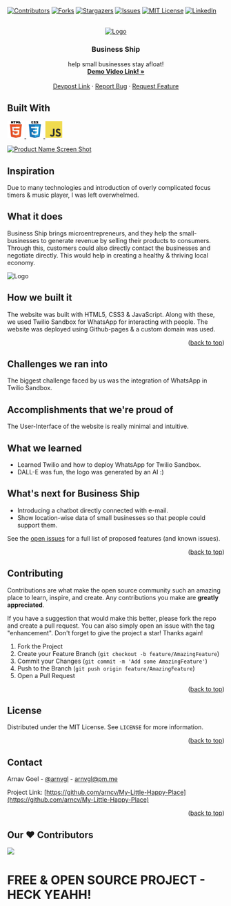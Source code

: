 
<!-- PROJECT SHIELDS -->
<!--
*** I'm using markdown "reference style" links for readability.
*** Reference links are enclosed in brackets [ ] instead of parentheses ( ).
*** See the bottom of this document for the declaration of the reference variables
*** for contributors-url, forks-url, etc. This is an optional, concise syntax you may use.
*** https://www.markdownguide.org/basic-syntax/#reference-style-links
-->
[![Contributors][contributors-shield]][contributors-url]
[![Forks][forks-shield]][forks-url]
[![Stargazers][stars-shield]][stars-url]
[![Issues][issues-shield]][issues-url]
[![MIT License][license-shield]][license-url]
[![LinkedIn][linkedin-shield]][linkedin-url]



<!-- PROJECT LOGO -->
<br />
<div align="center">
  <a href="https://github.com/arncv/My-Little-Happy-Place">
    <img src="assets/img/brand/BusinessShip.png" alt="Logo" width="300" height="240">
  </a>

<h3 align="center">Business Ship</h3>

  <p align="center">
    help small businesses stay afloat!
    <br />
    <a href=""><strong>Demo Video Link! »</strong></a>
    <br />
    <br />
    <a href="">Devpost Link</a>
    ·
    <a href="https://github.com/arncv/My-Little-Happy-Place/issues">Report Bug</a>
    ·
    <a href="https://github.com/arncv/My-Little-Happy-Place/issues">Request Feature</a>
  </p>
</div>





## Built With

<a href="https://www.w3.org/html/" target="_blank" rel="noreferrer"> <img src="https://raw.githubusercontent.com/devicons/devicon/master/icons/html5/html5-original-wordmark.svg" alt="html5" width="40" height="40"/>  </a> 
<a href="https://www.w3schools.com/css/" target="_blank" rel="noreferrer"> <img src="https://raw.githubusercontent.com/devicons/devicon/master/icons/css3/css3-original-wordmark.svg" alt="css3" width="40" height="40"/> </a> 
<a href="https://developer.mozilla.org/en-US/docs/Web/JavaScript" target="_blank" rel="noreferrer"> <img src="https://raw.githubusercontent.com/devicons/devicon/master/icons/javascript/javascript-original.svg" alt="javascript" width="40" height="40"/> </a>



[![Product Name Screen Shot][product-screenshot]](http://businessship.co/)



## Inspiration
 Due to many technologies and introduction of overly complicated focus timers & music player, I was left overwhelmed. 
 
 

## What it does
Business Ship brings microentrepreneurs, and they help the small-businesses to generate revenue by selling their products to consumers. Through this, customers could also directly contact the businesses and negotiate directly. This would help in creating a healthy & thriving local economy.

<img src="assets/img/brand/ss2.png" alt="Logo" width="941" height="444.1">


## How we built it
 The website was built with HTML5, CSS3 & JavaScript. Along with these, we used Twilio Sandbox for WhatsApp for interacting with people. The website was deployed using Github-pages & a custom domain was used.


<p align="right">(<a href="#readme-top">back to top</a>)</p>

## Challenges we ran into
 The biggest challenge faced by us was the integration of WhatsApp in Twilio Sandbox.
 
 

## Accomplishments that we're proud of
 The User-Interface of the website is really minimal and intuitive. 
 
 

## What we learned
 * Learned Twilio and how to deploy WhatsApp for Twilio Sandbox.
 * DALL-E was fun, the logo was generated by an AI :) 



## What's next for Business Ship
 * Introducing a chatbot directly connected with e-mail.
 * Show location-wise data of small businesses so that people could support them.



See the [open issues](https://github.com/arncv/My-Little-Happy-Place/issues) for a full list of proposed features (and known issues).

<p align="right">(<a href="#readme-top">back to top</a>)</p>



<!-- CONTRIBUTING -->
## Contributing

Contributions are what make the open source community such an amazing place to learn, inspire, and create. Any contributions you make are **greatly appreciated**.

If you have a suggestion that would make this better, please fork the repo and create a pull request. You can also simply open an issue with the tag "enhancement".
Don't forget to give the project a star! Thanks again!

1. Fork the Project
2. Create your Feature Branch (`git checkout -b feature/AmazingFeature`)
3. Commit your Changes (`git commit -m 'Add some AmazingFeature'`)
4. Push to the Branch (`git push origin feature/AmazingFeature`)
5. Open a Pull Request

<p align="right">(<a href="#readme-top">back to top</a>)</p>



<!-- LICENSE -->
## License

Distributed under the MIT License. See `LICENSE` for more information.

<p align="right">(<a href="#readme-top">back to top</a>)</p>



<!-- CONTACT -->
## Contact

Arnav Goel  - [@arnvgl](https://twitter.com/arnvgl) - arnvgl@pm.me

Project Link: [https://github.com/arncv/My-Little-Happy-Place](https://github.com/arncv/My-Little-Happy-Place)

<p align="right">(<a href="#readme-top">back to top</a>)</p>



## Our ♥️ Contributors

<a href="https://github.com/refinedev/refine/graphs/contributors">
  <img src="https://contrib.rocks/image?repo=arncv/My-Little-Happy-Place" />
</a>








# FREE & OPEN SOURCE PROJECT - HECK YEAHH!


<!-- MARKDOWN LINKS & IMAGES -->
<!-- https://www.markdownguide.org/basic-syntax/#reference-style-links -->
[contributors-shield]: https://img.shields.io/github/contributors/arncv/My-Little-Happy-Place.svg?style=for-the-badge
[contributors-url]: https://github.com/arncv/My-Little-Happy-Place/graphs/contributors
[forks-shield]: https://img.shields.io/github/forks/arncv/My-Little-Happy-Place.svg?style=for-the-badge
[forks-url]: https://github.com/arncv/My-Little-Happy-Place/network/members
[stars-shield]: https://img.shields.io/github/stars/arncv/My-Little-Happy-Place.svg?style=for-the-badge
[stars-url]:https://github.com/arncv/My-Little-Happy-Place/stargazers
[issues-shield]: https://img.shields.io/github/issues/arncv/My-Little-Happy-Place.svg?style=for-the-badge
[issues-url]: https://github.com/arncv/My-Little-Happy-Place/issues
[license-shield]: https://img.shields.io/github/license/arncv/My-Little-Happy-Place.svg?style=for-the-badge
[license-url]: https://github.com/arncv/My-Little-Happy-Place/blob/master/LICENSE
[linkedin-shield]: https://img.shields.io/badge/-LinkedIn-black.svg?style=for-the-badge&logo=linkedin&colorB=555
[linkedin-url]: https://linkedin.com/in/arnvgl
[product-screenshot]: assets/img/brand/screenshot.png
